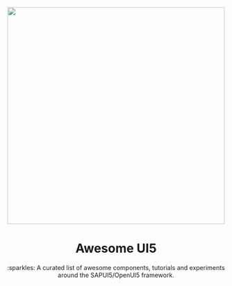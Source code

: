 <div align="center">
  <a href="http://openui5.org">
    <img width="500"
      src="http://openui5.org/images/OpenUI5_new_big_side.png">
  </a>
  <h1>Awesome UI5</h1>
  <p>:sparkles: A curated list of awesome components, tutorials and experiments around the SAPUI5/OpenUI5 framework.</p>
</div>
